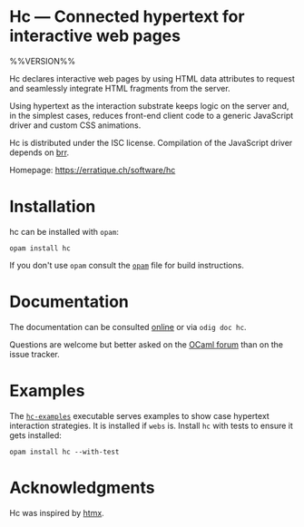 Hc — Connected hypertext for interactive web pages
==================================================
%%VERSION%%

Hc declares interactive web pages by using HTML data attributes to
request and seamlessly integrate HTML fragments from the server.

Using hypertext as the interaction substrate keeps logic on the server
and, in the simplest cases, reduces front-end client code to a generic
JavaScript driver and custom CSS animations.

Hc is distributed under the ISC license. Compilation of the JavaScript
driver depends on [brr][brr].

Homepage: https://erratique.ch/software/hc

[brr]: https://erratique.ch/software/brr

# Installation

hc can be installed with `opam`:

    opam install hc

If you don't use `opam` consult the [`opam`](opam) file for build
instructions.

# Documentation

The documentation can be consulted [online][doc] or via `odig doc hc`.

Questions are welcome but better asked on the [OCaml forum][ocaml-forum] 
than on the issue tracker.

[doc]: https://erratique.ch/software/hc/doc
[ocaml-forum]: https://discuss.ocaml.org/

# Examples

The [`hc-examples`](examples/hc_examples.ml) executable serves
examples to show case hypertext interaction strategies. It is installed
if `webs` is. Install `hc` with tests to ensure it gets installed: 

    opam install hc --with-test

# Acknowledgments

Hc was inspired by [htmx](https://htmx.org).

